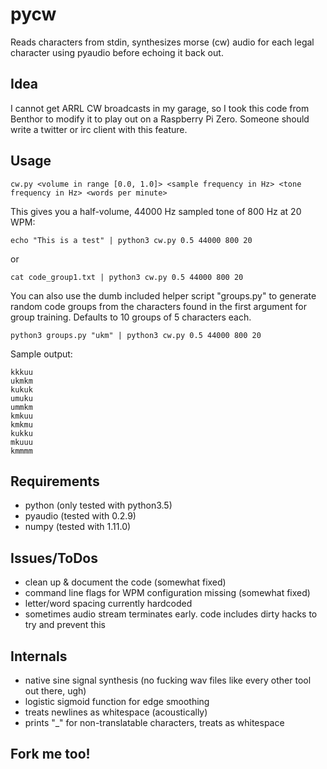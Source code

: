 # pycw

Reads characters from stdin, synthesizes morse (cw) audio for each legal character using pyaudio before echoing it back out.


## Idea

I cannot get ARRL CW broadcasts in my garage, so I took this code from Benthor to modify it to play out on a Raspberry Pi Zero. Someone should write a twitter or irc client with this feature.

## Usage

```
cw.py <volume in range [0.0, 1.0]> <sample frequency in Hz> <tone frequency in Hz> <words per minute>
```

This gives you a half-volume, 44000 Hz sampled tone of 800 Hz at 20 WPM:

```
echo "This is a test" | python3 cw.py 0.5 44000 800 20
```

or

```
cat code_group1.txt | python3 cw.py 0.5 44000 800 20
```

You can also use the dumb included helper script "groups.py" to generate random code groups from the characters found in the first argument for group training. Defaults to 10 groups of 5 characters each.

```
python3 groups.py "ukm" | python3 cw.py 0.5 44000 800 20
```

Sample output:

```
kkkuu
ukmkm
kukuk
umuku
ummkm
kmkuu
kmkmu
kukku
mkuuu
kmmmm
```
## Requirements

* python (only tested with python3.5)
* pyaudio (tested with 0.2.9)
* numpy (tested with 1.11.0)

## Issues/ToDos

* clean up & document the code (somewhat fixed)
* command line flags for WPM configuration missing (somewhat fixed)
* letter/word spacing currently hardcoded
* sometimes audio stream terminates early. code includes dirty hacks to try and prevent this

## Internals

* native sine signal synthesis (no fucking wav files like every other tool out there, ugh)
* logistic sigmoid function for edge smoothing
* treats newlines as whitespace (acoustically)
* prints "_" for non-translatable characters, treats as whitespace

## Fork me too!
